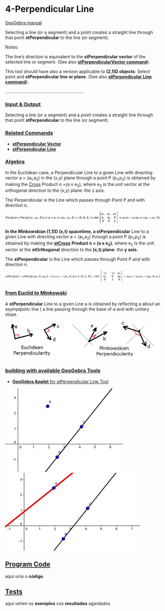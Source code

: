 # 4-Perpendicular Line
[GeoGebra manual](https://wiki.geogebra.org/en/Perpendicular_Line_Tool)

Selecting a line (or a segment) and a point creates a straight line through that point <b>stPerpendicular</b> to the line (or segment). 
    
Notes:

The line’s direction is equivalent to the <b>stPerpendicular vector</b> of the selected line or segment. 
(See also [<b>stPerpendicularVector command</b>](https://github.com/probaxeoxebra/probaMinkoski/blob/master/Comandos/stPerpendicularVector_Command.md)).
        
This tool should have also a version applicable to <b>(2,1)D objects</b>: Select point and <b>stPerpendicular line or plane</b>.
(See also <b>[stPerpendicular Line command](https://github.com/probaxeoxebra/probaMinkoski/blob/master/Comandos/stPerpendicularLine_Command.md)</b>).

...............................................................

### [Input & Output](https://github.com/probaxeoxebra/probaMinkoski/blob/master/Temas/Entrada_Saida.md)

Selecting a line (or a segment) and a point creates a straight line through that point <b>stPerpendicular</b> to the line (or segment). 

### [Related Commands](https://github.com/probaxeoxebra/probaMinkoski/blob//master/Temas/ComandosRelacionados.md)

* <b>[stPerpendicular Vector](https://github.com/probaxeoxebra/probaMinkoski/blob/master/Comandos/stPerpendicularVector_Command.md)</b>
* <b>[stPerpendicular Line](https://github.com/probaxeoxebra/probaMinkoski/blob/master/Comandos/stPerpendicularLine_Command.md)</b>

### [Algebra](https://github.com/probaxeoxebra/probaMinkoski/blob/master/Temas/Alxebra_Ferramentas.md)

In the Euclidean case, a Perpendicular Line to a given Line with directing vector a = (a<sub>1</sub>,a<sub>2</sub>) in the (x,y) plane through a point P (p<sub>1</sub>,p<sub>2</sub>) is obtained by making the [Cross](../Explicacions/CrossProduct.md) Product n =(a x e<sub>3</sub>), where e<sub>3</sub> is the unit vector at the orthogonal direction to the (x,y) plane: the z axis. 

The Perpendicular is the Line which passes through Point P and with direction n.

![EuclideanPerpendicular](https://github.com/probaxeoxebra/probaMinkoski/blob/master/Interese/Images/PerpendicularVector.jpg "Algebraic formulation for the Perependicular to a given Vector")

<b>In the Minkowskian (1,1)D (x,t) spacetime, a stPerpendicular</b> Line to a given Line with directing vector a = (a<sub>1</sub>,a<sub>2</sub>) through a point P (p<sub>1</sub>,p<sub>2</sub>) is obtained by making the [<b>stCross</b>](https://github.com/probaxeoxebra/probaMinkoski/blob/master/Explicacions/CrossProduct.md) <b>Product n = (a x e<sub>2</sub>)</b>, where e<sub>2</sub> is the unit vector at the <b>stOrthogonal</b> direction to the <b>(x,t) plane</b>: the <b>y axis</b>.

The <b>stPerpendicular</b> is the Line which passes through Point P and with direction n.

![MinkowskianPerpendicular](https://github.com/probaxeoxebra/probaMinkoski/blob/master/Interese/Images/stPerpendicularVector.jpg "Algebraic formulation for the stPerependicular to a given Vector")

### [from Euclid to Minkowski](https://github.com/probaxeoxebra/probaMinkoski/blob/master/Temas/Euclides_Minkowski_Ferramentas.md)

A <b>stPerpendicular</b> Line to a given Line a is obtained by reflecting a about an asymptpotic line ( a line passing through the base of a and with unitary slope.

![stPerpencicular](https://github.com/probaxeoxebra/probaMinkoski/blob/master/Interese/Images/PerpendVectors_Eucl_Mink.png "Euclidean vs. Minkowskian Perpendicularity")

### [building with available GeoGebra Tools](https://github.com/probaxeoxebra/probaMinkoski/blob/master/Temas/ConstrucionKitBasicoGeoGebra_cadaFerramenta.md)

* [<b>GeoGebra Applet</b> for stPerpendicular Line Tool](https://sites.google.com/site/modernphysicsgeometry/geogebra_2d_sttools/4--perpendicular-line)

![Line and Point](https://github.com/probaxeoxebra/probaMinkoski/blob/master/Ferramentas/FerramentasMink/Images/stPerpendicularLine_1.JPG "Line and Point")
![stPerpendicular Line](https://github.com/probaxeoxebra/probaMinkoski/blob/master/Ferramentas/FerramentasMink/Images/stPerpendicularLine_2.JPG "stPerpendicular Line (in Red)")

## [Program Code](https://github.com/probaxeoxebra/probaMinkoski/blob/master/Temas/ProgramacionFerramentas.md)

aqui viría o <b>código</b>

## [Tests](https://github.com/probaxeoxebra/probaMinkoski/blob/master/Temas/Tests_Ferramentas.md)

aqui veñen os <b>exemplos</b> cos <b>resultados</b> agardados
